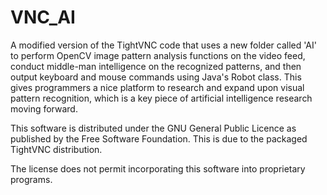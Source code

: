 VNC_AI
======

A modified version of the TightVNC code that uses a new folder called 'AI' to perform OpenCV image pattern analysis functions on the video feed, conduct middle-man intelligence on the recognized patterns, and then output keyboard and mouse commands using Java's Robot class.  This gives programmers a nice platform to research and expand upon visual pattern recognition, which is a key piece of artificial intelligence research moving forward.

This software is distributed under the GNU General Public Licence
as published by the Free Software Foundation. This is due to the packaged TightVNC distribution.

The license does not permit incorporating this software into
proprietary programs.

